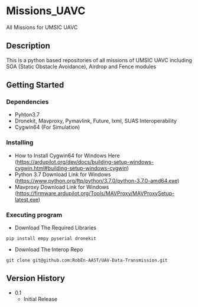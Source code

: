 # Missions_UAVC
All Missions for UMSIC UAVC

## Description

This is a python based repositories of all missions of UMSIC UAVC including SOA (Static Obstacle Avoidance), Airdrop and Fence modules 

## Getting Started

### Dependencies

* Pyhton3.7
* Dronekit, Mavproxy, Pymavlink, Future, lxml, SUAS Interoperability
* Cygwin64 (For Simulation) 

### Installing

* How to Install Cygwin64 for Windows Here (https://ardupilot.org/dev/docs/building-setup-windows-cygwin.html#building-setup-windows-cygwin)
* Python 3.7 Download Link for Windows (https://www.python.org/ftp/python/3.7.0/python-3.7.0-amd64.exe)
* Mavproxy Download Link for Windows (https://firmware.ardupilot.org/Tools/MAVProxy/MAVProxySetup-latest.exe)

### Executing program

* Download The Required Libraries 
```
pip install empy pyserial dronekit 
```
* Download The Interop Repo 
```
git clone git@github.com:RobEn-AAST/UAV-Data-Transmission.git
```


## Version History

* 0.1
    * Initial Release
